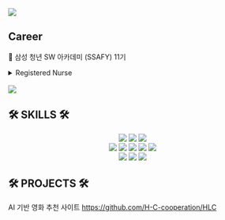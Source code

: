 <img src="https://capsule-render.vercel.app/api?type=waving&color=auto&height=300&section=header&text=JIANLEE&fontSize=90" />
  
  
## Career
🔎 삼성 청년 SW 아카데미 (SSAFY) 11기

<details>
  <summary>Registered Nurse</summary>
  <ul>
  <li>대구가톨릭대학교병원 호흡기내과 PA (2022.06~2023.10)</li>
  <li>대구동산병원 코로나병동 (2021.02 ~ 2021.05)</li>
  <li>척탑병원 일반병동 (2020.6 ~ 2020.12)</li>
  <li>계명대학교 동산병원 내과계중환자실 (2019.05 ~ 2019.10)</li>
  </ul>
</details>

  <br>

  

<img src="http://mazassumnida.wtf/api/v2/generate_badge?boj=jwm0307"/>
  

  
## 🛠 SKILLS 🛠
<div align = center>
  <img src="https://img.shields.io/badge/python-3776AB?style=for-the-badge&logo=python&logoColor=white">
  <img src="https://img.shields.io/badge/django-092E20?style=for-the-badge&logo=django&logoColor=white">
  <img src="https://img.shields.io/badge/sqlite3-003B57?style=for-the-badge&logo=SQLite&logoColor=white">
  <br/>
  <img src="https://img.shields.io/badge/vue.js-4FC08D?style=for-the-badge&logo=vue.js&logoColor=white">
  <img src="https://img.shields.io/badge/bootstrap-7952B3?style=for-the-badge&logo=bootstrap&logoColor=white">
  <img src="https://img.shields.io/badge/html5-E34F26?style=for-the-badge&logo=html5&logoColor=white">
  <img src="https://img.shields.io/badge/css-1572B6?style=for-the-badge&logo=css3&logoColor=white">
  <img src="https://img.shields.io/badge/javascript-F7DF1E?style=for-the-badge&logo=javascript&logoColor=black">
  <br/>
  <img src="https://img.shields.io/badge/git-F05032?style=for-the-badge&logo=git&logoColor=white">
  <img src="https://img.shields.io/badge/github-181717?style=for-the-badge&logo=github&logoColor=white">
  <img src="https://img.shields.io/badge/Figma-F24E1E?style=for-the-badge&logo=Figma&logoColor=white">
  <br>
</div>
 
## 🛠 PROJECTS 🛠
AI 기반 영화 추천 사이트
https://github.com/H-C-cooperation/HLC
